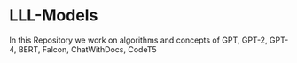 # LLL-Models
In this Repository we work on algorithms and concepts of GPT, GPT-2, GPT-4, BERT, Falcon, ChatWithDocs, CodeT5
